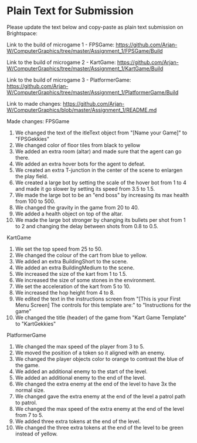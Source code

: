 # Plain Text for Submission
Please update the text below and copy-paste as plain text submission on Brightspace:

Link to the build of microgame 1 - FPSGame:
https://github.com/Arjan-W/ComputerGraphics/tree/master/Assignment_1/FPSGame/Build

Link to the build of microgame 2 - KartGame:
https://github.com/Arjan-W/ComputerGraphics/tree/master/Assignment_1/KartGame/Build

Link to the build of microgame 3 - PlatformerGame:
https://github.com/Arjan-W/ComputerGraphics/tree/master/Assignment_1/PlatformerGame/Build

Link to made changes: https://github.com/Arjan-W/ComputerGraphics/blob/master/Assignment_1/README.md

Made changes:
FPSGame
1. We changed the text of the itleText object from "[Name your Game]" to "FPSGekkies"
2. We changed color of floor tiles from black to yellow
3. We added an extra room (altar) and made sure that the agent can go there.
4. We added an extra hover bots for the agent to defeat.
5. We created an extra T-junction in the center of the scene to enlargen the play field.
6. We created a large bot by setting the scale of the hover bot from 1 to 4 and made it go slower by setting its speed from 3.5 to 1.5.
7. We made the large bot to be an "end boss" by increasing its max health from 100 to 500.
8. We changed the gravity in the game from 20 to 40.
9. We added a health object on top of the altar.
10. We made the large bot stronger by changing its bullets per shot from 1 to 2 and changing the delay between shots from 0.8 to 0.5.

KartGame
1. We set the top speed from 25 to 50.
2. We changed the colour of the cart from blue to yellow.
3. We added an extra BuildingShort to the scene.
4. We added an extra BuildingMedium to the scene.
5. We increased the size of the kart from 1 to 1.5.
6. We increased the size of some stones in the environment.
7. We set the acceleration of the kart from 5 to 10.
8. We increased the hop height from 4 to 8.
9. We edited the text in the instructions screen from "[This is your First Menu Screen] The controls for this template are:" to "Instructions for the game"
10. We changed the title (header) of the game from "Kart Game Template" to "KartGekkies"

PlatformerGame
1. We changed the max speed of the player from 3 to 5.
2. We moved the position of a token so it aligned with an enemy.
3. We changed the player objects color to orange to contrast the blue of the game.
4. We added an additional enemy to the start of the level. 
5. We added an additional enemy to the end of the level.
6. We changed the extra enemy at the end of the level to have 3x the normal size.
7. We changed gave the extra enemy at the end of the level a patrol path to patrol.
8. We changed the max speed of the extra enemy at the end of the level from 7 to 5. 
9. We added three extra tokens at the end of the level.
10. We changed the three extra tokens at the end of the level to be green instead of yellow.

